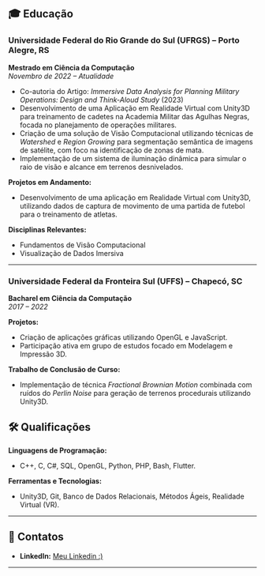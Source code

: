 ## 🎓 **Educação**

### Universidade Federal do Rio Grande do Sul (UFRGS) – Porto Alegre, RS  
**Mestrado em Ciência da Computação**  
_Novembro de 2022 – Atualidade_

- Co-autoria do Artigo: *Immersive Data Analysis for Planning Military Operations: Design and Think-Aloud Study* (2023)
- Desenvolvimento de uma Aplicação em Realidade Virtual com Unity3D para treinamento de cadetes na Academia Militar das Agulhas Negras, focada no planejamento de operações militares.
- Criação de uma solução de Visão Computacional utilizando técnicas de *Watershed* e *Region Growing* para segmentação semântica de imagens de satélite, com foco na identificação de zonas de mata.
- Implementação de um sistema de iluminação dinâmica para simular o raio de visão e alcance em terrenos desnivelados.
  
**Projetos em Andamento:**
- Desenvolvimento de uma aplicação em Realidade Virtual com Unity3D, utilizando dados de captura de movimento de uma partida de futebol para o treinamento de atletas.

**Disciplinas Relevantes:**
- Fundamentos de Visão Computacional
- Visualização de Dados Imersiva

---

### Universidade Federal da Fronteira Sul (UFFS) – Chapecó, SC  
**Bacharel em Ciência da Computação**  
_2017 – 2022_

**Projetos:**
- Criação de aplicações gráficas utilizando OpenGL e JavaScript.
- Participação ativa em grupo de estudos focado em Modelagem e Impressão 3D.

**Trabalho de Conclusão de Curso:**
- Implementação de técnica *Fractional Brownian Motion* combinada com ruídos do *Perlin Noise* para geração de terrenos procedurais utilizando Unity3D.


## 🛠 **Qualificações**

**Linguagens de Programação:**
- C++, C, C#, SQL, OpenGL, Python, PHP, Bash, Flutter.

**Ferramentas e Tecnologias:**
- Unity3D, Git, Banco de Dados Relacionais, Métodos Ágeis, Realidade Virtual (VR).

---

## 📧 **Contatos**

- **LinkedIn:** [Meu Linkedin :)](https://www.linkedin.com/in/otávio-secco-600836155)

---
